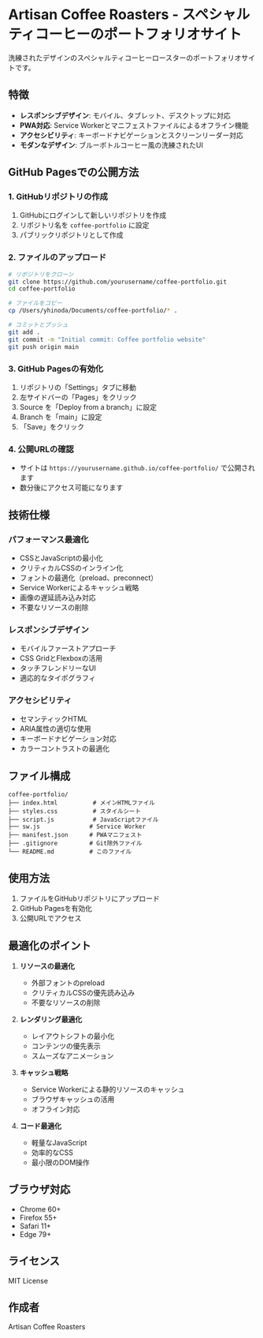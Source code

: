 # Artisan Coffee Roasters - スペシャルティコーヒーのポートフォリオサイト

洗練されたデザインのスペシャルティコーヒーロースターのポートフォリオサイトです。

## 特徴

- **レスポンシブデザイン**: モバイル、タブレット、デスクトップに対応
- **PWA対応**: Service Workerとマニフェストファイルによるオフライン機能
- **アクセシビリティ**: キーボードナビゲーションとスクリーンリーダー対応
- **モダンなデザイン**: ブルーボトルコーヒー風の洗練されたUI

## GitHub Pagesでの公開方法

### 1. GitHubリポジトリの作成
1. GitHubにログインして新しいリポジトリを作成
2. リポジトリ名を `coffee-portfolio` に設定
3. パブリックリポジトリとして作成

### 2. ファイルのアップロード
```bash
# リポジトリをクローン
git clone https://github.com/yourusername/coffee-portfolio.git
cd coffee-portfolio

# ファイルをコピー
cp /Users/yhinoda/Documents/coffee-portfolio/* .

# コミットとプッシュ
git add .
git commit -m "Initial commit: Coffee portfolio website"
git push origin main
```

### 3. GitHub Pagesの有効化
1. リポジトリの「Settings」タブに移動
2. 左サイドバーの「Pages」をクリック
3. Source を「Deploy from a branch」に設定
4. Branch を「main」に設定
5. 「Save」をクリック

### 4. 公開URLの確認
- サイトは `https://yourusername.github.io/coffee-portfolio/` で公開されます
- 数分後にアクセス可能になります

## 技術仕様

### パフォーマンス最適化
- CSSとJavaScriptの最小化
- クリティカルCSSのインライン化
- フォントの最適化（preload、preconnect）
- Service Workerによるキャッシュ戦略
- 画像の遅延読み込み対応
- 不要なリソースの削除

### レスポンシブデザイン
- モバイルファーストアプローチ
- CSS GridとFlexboxの活用
- タッチフレンドリーなUI
- 適応的なタイポグラフィ

### アクセシビリティ
- セマンティックHTML
- ARIA属性の適切な使用
- キーボードナビゲーション対応
- カラーコントラストの最適化

## ファイル構成

```
coffee-portfolio/
├── index.html          # メインHTMLファイル
├── styles.css          # スタイルシート
├── script.js           # JavaScriptファイル
├── sw.js              # Service Worker
├── manifest.json      # PWAマニフェスト
├── .gitignore         # Git除外ファイル
└── README.md          # このファイル
```

## 使用方法

1. ファイルをGitHubリポジトリにアップロード
2. GitHub Pagesを有効化
3. 公開URLでアクセス

## 最適化のポイント

1. **リソースの最適化**
   - 外部フォントのpreload
   - クリティカルCSSの優先読み込み
   - 不要なリソースの削除

2. **レンダリング最適化**
   - レイアウトシフトの最小化
   - コンテンツの優先表示
   - スムーズなアニメーション

3. **キャッシュ戦略**
   - Service Workerによる静的リソースのキャッシュ
   - ブラウザキャッシュの活用
   - オフライン対応

4. **コード最適化**
   - 軽量なJavaScript
   - 効率的なCSS
   - 最小限のDOM操作

## ブラウザ対応

- Chrome 60+
- Firefox 55+
- Safari 11+
- Edge 79+

## ライセンス

MIT License

## 作成者

Artisan Coffee Roasters
